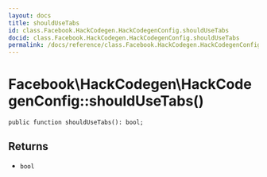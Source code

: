 ```yaml
---
layout: docs
title: shouldUseTabs
id: class.Facebook.HackCodegen.HackCodegenConfig.shouldUseTabs
docid: class.Facebook.HackCodegen.HackCodegenConfig.shouldUseTabs
permalink: /docs/reference/class.Facebook.HackCodegen.HackCodegenConfig.shouldUseTabs.md
---
```

# Facebook\\HackCodegen\\HackCodegenConfig::shouldUseTabs()




``` Hack
public function shouldUseTabs(): bool;
```




## Returns




* ` bool `